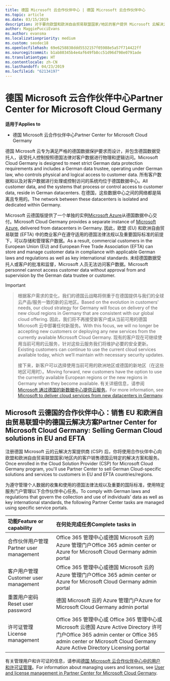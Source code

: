 ```yaml
---
title: 德国 Microsoft 云合作伙伴中心 | 德国 Microsoft 云合作伙伴中心
ms.topic: article
ms.date: 03/15/2019
description: 对于要向欧盟和欧洲自由贸易联盟国家/地区的客户提供 Microsoft 云解决方案的 Microsoft 合作伙伴来说，德国 Microsoft 云合作伙伴中心是其业务门户。
author: MaggiePucciEvans
ms.author: evansma
ms.localizationpriority: medium
ms.custom: seodec18
ms.openlocfilehash: 69e6258838ddd5532157f05988e5a57f714422ff
ms.sourcegitcommit: b1ab80345b4e4af649fb8cc51d96d798e0791ade
ms.translationtype: HT
ms.contentlocale: zh-CN
ms.lasthandoff: 04/23/2019
ms.locfileid: "62134197"
---
```

# <a name="partner-center-for-microsoft-cloud-germany"></a><span data-ttu-id="e2a1c-103">德国 Microsoft 云合作伙伴中心</span><span class="sxs-lookup"><span data-stu-id="e2a1c-103">Partner Center for Microsoft Cloud Germany</span></span>

<span data-ttu-id="e2a1c-104">**适用于**</span><span class="sxs-lookup"><span data-stu-id="e2a1c-104">**Applies to**</span></span>

-  <span data-ttu-id="e2a1c-105">德国 Microsoft 云合作伙伴中心</span><span class="sxs-lookup"><span data-stu-id="e2a1c-105">Partner Center for Microsoft Cloud Germany</span></span>

<span data-ttu-id="e2a1c-106">德国 Microsoft 云专为满足严格的德国数据保护要求而设计，并包含德国数据受托人，该受托人控制按照德国法律对客户数据进行物理和逻辑访问。</span><span class="sxs-lookup"><span data-stu-id="e2a1c-106">Microsoft Cloud Germany is designed to meet strict German data protection requirements and includes a German data trustee, operating under German law, who controls physical and logical access to customer data.</span></span> <span data-ttu-id="e2a1c-107">所有客户数据和以及对客户数据进行处理或控制访问的系统均位于德国数据中心。</span><span class="sxs-lookup"><span data-stu-id="e2a1c-107">All customer data, and the systems that process or control access to customer data, reside in German datacenters.</span></span> <span data-ttu-id="e2a1c-108">在德国，这些数据中心之间的网络都是隔离且专用的。</span><span class="sxs-lookup"><span data-stu-id="e2a1c-108">The network between these datacenters is isolated and dedicated within Germany.</span></span>

<span data-ttu-id="e2a1c-109">Microsoft 云德国版提供了一个单独的实例[Microsoft Azure](https://go.microsoft.com/fwlink/?linkid=847992)从德国数据中心交付。</span><span class="sxs-lookup"><span data-stu-id="e2a1c-109">Microsoft Cloud Germany provides a separate instance of [Microsoft Azure](https://go.microsoft.com/fwlink/?linkid=847992), delivered from datacenters in Germany.</span></span> <span data-ttu-id="e2a1c-110">因此，欧盟 (EU) 和欧洲自由贸易联盟 (EFTA) 中的商业客户在遵守适用的德国法律法规以及重要国际标准的前提下，可以存储和管理客户数据。</span><span class="sxs-lookup"><span data-stu-id="e2a1c-110">As a result, commercial customers in the European Union (EU) and European Free Trade Association (EFTA) can store and manage customer data in compliance with applicable German laws and regulations as well as key international standards.</span></span> <span data-ttu-id="e2a1c-111">未经德国数据受托人或客户的批准和监督，Microsoft 人员无法访问客户数据。</span><span class="sxs-lookup"><span data-stu-id="e2a1c-111">Microsoft personnel cannot access customer data without approval from and supervision by the German data trustee or customer.</span></span>

> [!IMPORTANT]

> <span data-ttu-id="e2a1c-112">根据客户需求的变化，我们的德国云战略将侧重于在德国提供与我们的全球云产品/服务一致的新的云地区。</span><span class="sxs-lookup"><span data-stu-id="e2a1c-112">Based on the evolution in customers’ needs, our cloud strategy for Germany will focus on delivery of the new cloud regions in Germany that are consistent with our global cloud offering.</span></span> <span data-ttu-id="e2a1c-113">因此，我们将不再接受新客户或从当前可用的德国 Microsoft 云中部署任何新服务。</span><span class="sxs-lookup"><span data-stu-id="e2a1c-113">With this focus, we will no longer be accepting new customers or deploying any new services from the currently available Microsoft Cloud Germany.</span></span> <span data-ttu-id="e2a1c-114">现有的客户现在可继续使用当前可用的云服务，针对这些云服务我们将维护必要的安全更新。</span><span class="sxs-lookup"><span data-stu-id="e2a1c-114">Existing customers can continue to use the current cloud services available today, which we’ll maintain with necessary security updates.</span></span> 
> 
> <span data-ttu-id="e2a1c-115">接下来，新客户可以选择使用当前可用的欧洲地区或德国的新地区（在这些地区可用时）。</span><span class="sxs-lookup"><span data-stu-id="e2a1c-115">Moving forward, new customers have the option to use the currently available European regions or the new regions in Germany when they become available.</span></span> <span data-ttu-id="e2a1c-116">有关详细信息，请参阅 [Microsoft 通过德国的新数据中心提供云服务](https://news.microsoft.com/europe/2018/08/31/microsoft-to-deliver-cloud-services-from-new-datacentres-in-germany-in-2019-to-meet-evolving-customer-needs/)。</span><span class="sxs-lookup"><span data-stu-id="e2a1c-116">For more information, see [Microsoft to deliver cloud services from new datacenters in Germany](https://news.microsoft.com/europe/2018/08/31/microsoft-to-deliver-cloud-services-from-new-datacentres-in-germany-in-2019-to-meet-evolving-customer-needs/).</span></span> 


## <a name="partner-center-for-microsoft-cloud-germany-selling-german-cloud-solutions-in-eu-and-efta"></a><span data-ttu-id="e2a1c-117">Microsoft 云德国的合作伙伴中心：销售 EU 和欧洲自由贸易联盟中的德国云解决方案</span><span class="sxs-lookup"><span data-stu-id="e2a1c-117">Partner Center for Microsoft Cloud Germany: Selling German Cloud solutions in EU and EFTA</span></span>

<span data-ttu-id="e2a1c-118">注册德国 Microsoft 云的云解决方案提供商 (CSP) 后，你将使用合作伙伴中心向欧盟和欧洲自由贸易联盟国家/地区内的客户销售德国云特定的解决方案和服务。</span><span class="sxs-lookup"><span data-stu-id="e2a1c-118">Once enrolled in the Cloud Solution Provider (CSP) for Microsoft Cloud Germany program, you'll use Partner Center to sell German Cloud-specific solutions and services to customers in EU and EFTA countries/regions.</span></span> 

<span data-ttu-id="e2a1c-119">为遵守管理个人数据的收集和使用的德国法律法规以及重要的国际标准，使用特定服务门户管理以下合作伙伴中心任务。</span><span class="sxs-lookup"><span data-stu-id="e2a1c-119">To comply with German laws and regulations that govern the collection and use of individuals' data as well as key international standards, the following Partner Center tasks are managed using specific service portals.</span></span> 

<span data-ttu-id="e2a1c-120">功能</span><span class="sxs-lookup"><span data-stu-id="e2a1c-120">Feature or capability</span></span> | <span data-ttu-id="e2a1c-121">在何处完成任务</span><span class="sxs-lookup"><span data-stu-id="e2a1c-121">Complete tasks in</span></span>
:--- | :---
<span data-ttu-id="e2a1c-122">合作伙伴用户管理</span><span class="sxs-lookup"><span data-stu-id="e2a1c-122">Partner user management</span></span> | <span data-ttu-id="e2a1c-123">Office 365 管理中心或德国 Microsoft 云的 Azure 管理门户</span><span class="sxs-lookup"><span data-stu-id="e2a1c-123">Office 365 admin center or Azure for Microsoft Cloud Germany admin portal</span></span>
<span data-ttu-id="e2a1c-124">客户用户管理</span><span class="sxs-lookup"><span data-stu-id="e2a1c-124">Customer user management</span></span> | <span data-ttu-id="e2a1c-125">Office 365 管理中心或德国 Microsoft 云的 Azure 管理门户</span><span class="sxs-lookup"><span data-stu-id="e2a1c-125">Office 365 admin center or Azure for Microsoft Cloud Germany admin portal</span></span>
<span data-ttu-id="e2a1c-126">重置用户密码</span><span class="sxs-lookup"><span data-stu-id="e2a1c-126">Reset user password</span></span> | <span data-ttu-id="e2a1c-127">德国 Microsoft 云的 Azure 管理门户</span><span class="sxs-lookup"><span data-stu-id="e2a1c-127">Azure for Microsoft Cloud Germany admin portal</span></span>
<span data-ttu-id="e2a1c-128">许可证管理</span><span class="sxs-lookup"><span data-stu-id="e2a1c-128">License management</span></span> | <span data-ttu-id="e2a1c-129">Office 365 管理中心或 Office 365 管理中心或 Microsoft 云德国 Azure Active Directory 许可门户</span><span class="sxs-lookup"><span data-stu-id="e2a1c-129">Office 365 admin center or Office 365 admin center or Microsoft Cloud Germany Azure Active Directory Licensing portal</span></span>


<span data-ttu-id="e2a1c-130">有关管理用户和许可证的信息，请参阅[德国 Microsoft 云合作伙伴中心中的用户和许可证管理](user-management-in-partner-center-for-microsoft-cloud-germany.md)。</span><span class="sxs-lookup"><span data-stu-id="e2a1c-130">For information about managing users and licenses, see [User and license management in Partner Center for Microsoft Cloud Germany](user-management-in-partner-center-for-microsoft-cloud-germany.md).</span></span>


